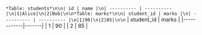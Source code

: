 `*Table: students*\n\n| id | name |\n| ---------- | ---------- |\n|1|Alice|\n|2|Bob|\n\n*Table: marks*\n\n| student_id | marks |\n| ---------- | ---------- |\n|1|90|\n|2|85|\n\n`
| student_id | marks |
|------------|-------|
| 1          | 90    |
| 2          | 85    |
